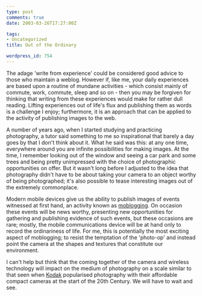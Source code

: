 ```yaml
---
type: post
comments: true
date: 2003-03-26T17:27:00Z

tags:
- Uncategorized
title: Out of the Ordinary

wordpress_id: 754
---
```


The adage 'write from experience' could be considered good advice to those who maintain a weblog. However if, like me, your daily experiences are based upon a routine of mundane activities - which consist mainly of commute, work, commute, sleep and so on - then you may be forgiven for thinking that writing from these experiences would make for rather dull reading. Lifting experiences out of life's flux and publishing them as words is a challenge I enjoy; furthermore, it is an approach that can be applied to the activity of publishing images to the web.



	

A number of years ago, when I started studying and practicing photography, a tutor said something to me so inspirational that barely a day goes by that I don't think about it. What he said was this: at any one time, everywhere around you are infinite possibilities for making images. At the time, I remember looking out of the window and seeing a car park and some trees and being pretty unimpressed with the choice of photographic opportunities on offer. But it wasn't long before I adjusted to the idea that photography didn't have to be about taking your camera to an object worthy of being photographed; it's also possible to tease interesting images out of the extremely commonplace.



	

Modern mobile devices give us the ability to publish images of events witnessed at first hand, an activity known as [moblogging](http://radio.weblogs.com/0114939/outlines/moblog.html). On occasion these events will be news worthy, presenting new opportunities for gathering and publishing evidence of such events, but these occasions are rare; mostly, the mobile communications device will be at hand only to record the ordinariness of life. For me, this is potentially the most exciting aspect of moblogging; to resist the temptation of the 'photo-op' and instead point the camera at the shapes and textures that constitute our environment.



	

I can't help but think that the coming together of the camera and wireless technology will impact on the medium of photography on a scale similar to that seen when [Kodak](http://www.kodak.com) popularised photography with their affordable compact cameras at the start of the 20th Century. We will have to wait and see. 

